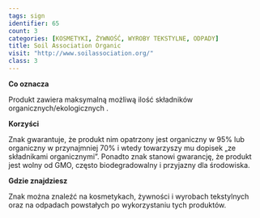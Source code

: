 ```yaml
---
tags: sign
identifier: 65
count: 3
categories: [KOSMETYKI, ŻYWNOŚĆ, WYROBY TEKSTYLNE, ODPADY]
title: Soil Association Organic
visit: "http://www.soilassociation.org/"
class: 3
---
```

**Co oznacza**

Produkt zawiera maksymalną możliwą ilość składników organicznych/ekologicznych .

**Korzyści**

Znak gwarantuje, że produkt nim opatrzony jest organiczny w 95% lub organiczny w przynajmniej 70% i wtedy towarzyszy mu dopisek „ze składnikami organicznymi”.
Ponadto znak stanowi gwarancję, że produkt jest wolny od GMO, często biodegradowalny i przyjazny dla środowiska.

**Gdzie znajdziesz**

Znak można znaleźć na kosmetykach, żywności i wyrobach tekstylnych oraz na odpadach powstałych po wykorzystaniu tych produktów.
